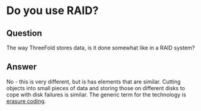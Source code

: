 # Do you use RAID?

## Question

The way ThreeFold stores data, is it done somewhat like in a RAID system?

## Answer

No - this is very different, but is has elements that are similar. Cutting objects into small pieces of data and storing those on different disks to cope with disk failures is similar. The generic term for the technology is [erasure coding](https://en.wikipedia.org/wiki/Erasure_code).

